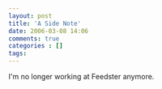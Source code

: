 ```yaml
---
layout: post
title: 'A Side Note'
date: 2006-03-08 14:06
comments: true
categories : []
tags:
---
```

I'm no longer working at Feedster anymore.

